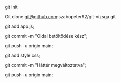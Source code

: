 git init



Git clone git@github.com:szabopeter92/git-vizsga.git

git add app.js;

git commit -m "Oldal betöltődése kész";

git push -u origin main;




git add style.css;

git commit -m "Háttér megváltoztatva";

git push -u origin main;

